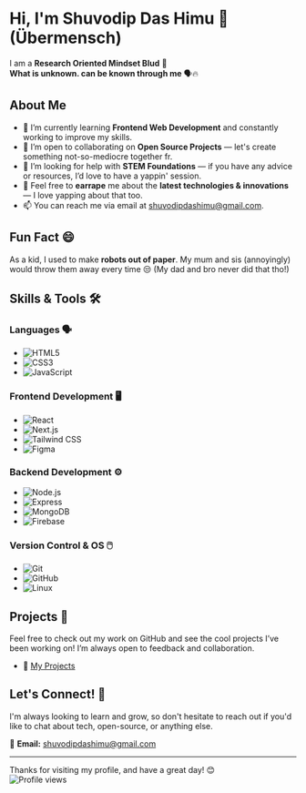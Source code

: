 # Hi, I'm Shuvodip Das Himu 👋 (Übermensch)

I am a **Research Oriented Mindset Blud** 🗿  
**What is unknown. can be known through me** 🗣️🔥

## About Me
- 🔭 I’m currently learning **Frontend Web Development** and constantly working to improve my skills.
- 👯 I’m open to collaborating on **Open Source Projects** — let's create something not-so-mediocre together fr.
- 🤝 I’m looking for help with **STEM Foundations** — if you have any advice or resources, I’d love to have a yappin' session.
- 💬 Feel free to **earrape** me about the **latest technologies & innovations** — I love yapping about that too.
- 📫 You can reach me via email at [shuvodipdashimu@gmail.com](mailto:shuvodipdashimu@gmail.com).
<!--- 🌐 All of my projects are available at [my personal website](https://www.shuvodipdashimu.com).-->

## Fun Fact 😄
As a kid, I used to make **robots out of paper**. My mum and sis (annoyingly) would throw them away every time 😒 (My dad and bro never did that tho!)

## Skills & Tools 🛠️

### **Languages** 🗣️
- ![HTML5](https://img.shields.io/badge/HTML5-%23E34F26.svg?style=flat&logo=html5&logoColor=white)
- ![CSS3](https://img.shields.io/badge/CSS3-%231572B6.svg?style=flat&logo=css3&logoColor=white)
- ![JavaScript](https://img.shields.io/badge/JavaScript-%23F7DF1E.svg?style=flat&logo=javascript&logoColor=black)

### **Frontend Development** 🖥️
- ![React](https://img.shields.io/badge/React-%2361DAFB.svg?style=flat&logo=react&logoColor=black)
- ![Next.js](https://img.shields.io/badge/Next.js-%23000000.svg?style=flat&logo=next.js&logoColor=white)
- ![Tailwind CSS](https://img.shields.io/badge/Tailwind%20CSS-%2338B2AC.svg?style=flat&logo=tailwindcss&logoColor=white)
- ![Figma](https://img.shields.io/badge/Figma-%23F24E1E.svg?style=flat&logo=figma&logoColor=white)
<!--- ![Photoshop](https://img.shields.io/badge/Photoshop-%23B3B3B3.svg?style=flat&logo=adobephotoshop&logoColor=black)-->

### **Backend Development** ⚙️
- ![Node.js](https://img.shields.io/badge/Node.js-%23339933.svg?style=flat&logo=node.js&logoColor=white)
- ![Express](https://img.shields.io/badge/Express-%23404d59.svg?style=flat&logo=express&logoColor=white)
- ![MongoDB](https://img.shields.io/badge/MongoDB-%2347A248.svg?style=flat&logo=mongodb&logoColor=white)
- ![Firebase](https://img.shields.io/badge/Firebase-%23FFCA28.svg?style=flat&logo=firebase&logoColor=black)

### **Version Control & OS** 🖱️
- ![Git](https://img.shields.io/badge/Git-%23F05032.svg?style=flat&logo=git&logoColor=white)
- ![GitHub](https://img.shields.io/badge/GitHub-%23121011.svg?style=flat&logo=github&logoColor=white)
- ![Linux](https://img.shields.io/badge/Linux-%23FCC624.svg?style=flat&logo=linux&logoColor=black)

## Projects 🌟
Feel free to check out my work on GitHub and see the cool projects I’ve been working on! I’m always open to feedback and collaboration.

- 🚀 [My Projects](https://github.com/ShuvodipDasHimu)

## Let's Connect! 💬
I'm always looking to learn and grow, so don't hesitate to reach out if you'd like to chat about tech, open-source, or anything else.

📧 **Email:** [shuvodipdashimu@gmail.com](mailto:shuvodipdashimu@gmail.com)

---

Thanks for visiting my profile, and have a great day! 😊  
![Profile views](https://komarev.com/ghpvc/?username=ShuvodipDasHimu&color=87CEEB)
